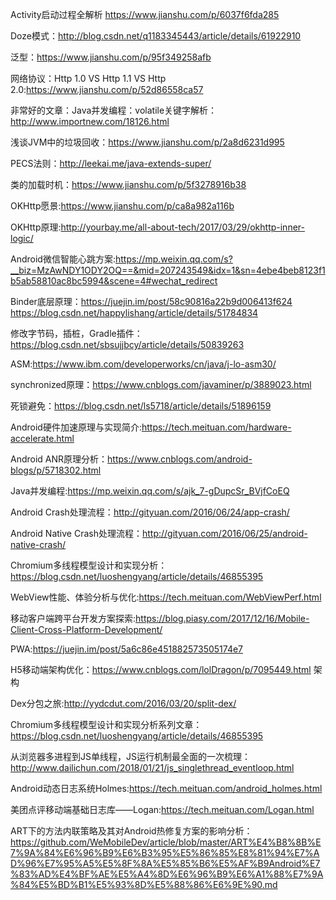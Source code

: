 Activity启动过程全解析  https://www.jianshu.com/p/6037f6fda285

Doze模式：http://blog.csdn.net/q1183345443/article/details/61922910

泛型：https://www.jianshu.com/p/95f349258afb

网络协议：Http 1.0 VS  Http 1.1  VS  Http 2.0:https://www.jianshu.com/p/52d86558ca57

非常好的文章：Java并发编程：volatile关键字解析：http://www.importnew.com/18126.html

浅谈JVM中的垃圾回收：https://www.jianshu.com/p/2a8d6231d995

PECS法则：http://leekai.me/java-extends-super/

类的加载时机：https://www.jianshu.com/p/5f3278916b38

OKHttp愿景:https://www.jianshu.com/p/ca8a982a116b

OKHttp原理:http://yourbay.me/all-about-tech/2017/03/29/okhttp-inner-logic/

Android微信智能心跳方案:https://mp.weixin.qq.com/s?__biz=MzAwNDY1ODY2OQ==&mid=207243549&idx=1&sn=4ebe4beb8123f1b5ab58810ac8bc5994&scene=4#wechat_redirect

Binder底层原理：https://juejin.im/post/58c90816a22b9d006413f624
              https://blog.csdn.net/happylishang/article/details/51784834

修改字节码，插桩，Gradle插件：https://blog.csdn.net/sbsujjbcy/article/details/50839263

ASM:https://www.ibm.com/developerworks/cn/java/j-lo-asm30/

synchronized原理：https://www.cnblogs.com/javaminer/p/3889023.html

死锁避免：https://blog.csdn.net/ls5718/article/details/51896159

Android硬件加速原理与实现简介:https://tech.meituan.com/hardware-accelerate.html

Android ANR原理分析：https://www.cnblogs.com/android-blogs/p/5718302.html

Java并发编程:https://mp.weixin.qq.com/s/ajk_7-gDupcSr_BVjfCoEQ

Android Crash处理流程：http://gityuan.com/2016/06/24/app-crash/

Android Native Crash处理流程：http://gityuan.com/2016/06/25/android-native-crash/

Chromium多线程模型设计和实现分析：https://blog.csdn.net/luoshengyang/article/details/46855395

WebView性能、体验分析与优化:https://tech.meituan.com/WebViewPerf.html

移动客户端跨平台开发方案探索:https://blog.piasy.com/2017/12/16/Mobile-Client-Cross-Platform-Development/


PWA:https://juejin.im/post/5a6c86e451882573505174e7

H5移动端架构优化：https://www.cnblogs.com/lolDragon/p/7095449.html
架构

Dex分包之旅:http://yydcdut.com/2016/03/20/split-dex/

Chromium多线程模型设计和实现分析系列文章：https://blog.csdn.net/luoshengyang/article/details/46855395

从浏览器多进程到JS单线程，JS运行机制最全面的一次梳理：http://www.dailichun.com/2018/01/21/js_singlethread_eventloop.html

Android动态日志系统Holmes:https://tech.meituan.com/android_holmes.html

美团点评移动端基础日志库——Logan:https://tech.meituan.com/Logan.html

ART下的方法内联策略及其对Android热修复方案的影响分析：https://github.com/WeMobileDev/article/blob/master/ART%E4%B8%8B%E7%9A%84%E6%96%B9%E6%B3%95%E5%86%85%E8%81%94%E7%AD%96%E7%95%A5%E5%8F%8A%E5%85%B6%E5%AF%B9Android%E7%83%AD%E4%BF%AE%E5%A4%8D%E6%96%B9%E6%A1%88%E7%9A%84%E5%BD%B1%E5%93%8D%E5%88%86%E6%9E%90.md

